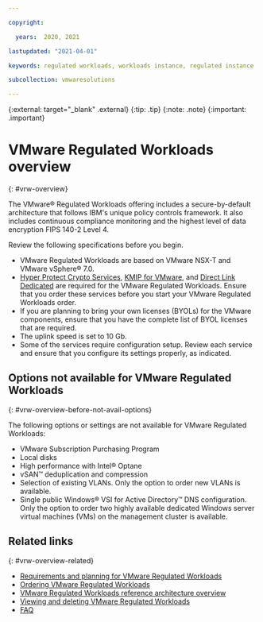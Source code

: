 ```yaml
---

copyright:

  years:  2020, 2021

lastupdated: "2021-04-01"

keywords: regulated workloads, workloads instance, regulated instance

subcollection: vmwaresolutions

---
```


{:external: target="_blank" .external}
{:tip: .tip}
{:note: .note}
{:important: .important}

# VMware Regulated Workloads overview
{: #vrw-overview}

The VMware® Regulated Workloads offering includes a secure-by-default architecture that follows IBM's unique policy controls framework. It also includes continuous compliance monitoring and the highest level of data encryption FIPS 140-2 Level 4.

Review the following specifications before you begin.
* VMware Regulated Workloads are based on VMware NSX-T and VMware vSphere® 7.0.
* [Hyper Protect Crypto Services](https://cloud.ibm.com/catalog/services/hyper-protect-crypto-services), [KMIP for VMware](https://cloud.ibm.com/infrastructure/vmware-solutions/console/servicestandalonenew/KMIPAdapter), and [Direct Link Dedicated](https://cloud.ibm.com/interconnectivity/direct-link) are required for the VMware Regulated Workloads. Ensure that you order these services before you start your VMware Regulated Workloads order.
* If you are planning to bring your own licenses (BYOLs) for the VMware components, ensure that you have the complete list of BYOL licenses that are required.
* The uplink speed is set to 10 Gb.
* Some of the services require configuration setup. Review each service and ensure that you configure its settings properly, as indicated.

## Options not available for VMware Regulated Workloads
{: #vrw-overview-before-not-avail-options}

The following options or settings are not available for VMware Regulated Workloads:
* VMware Subscription Purchasing Program
* Local disks
* High performance with Intel® Optane
* vSAN™ deduplication and compression
* Selection of existing VLANs. Only the option to order new VLANs is available.
* Single public Windows® VSI for Active Directory™ DNS configuration. Only the option to order two highly available dedicated Windows server virtual machines (VMs) on the management cluster is available.

## Related links
{: #vrw-overview-related}

* [Requirements and planning for VMware Regulated Workloads](/docs/vmwaresolutions?topic=vmwaresolutions-vrw-planning)
* [Ordering VMware Regulated Workloads](/docs/vmwaresolutions?topic=vmwaresolutions-vrw-orderinginstance)
* [VMware Regulated Workloads reference architecture overview](/docs/vmwaresolutions?topic=vmwaresolutions-vrw-archi-overview)
* [Viewing and deleting VMware Regulated Workloads](/docs/vmwaresolutions?topic=vmwaresolutions-vrw-view-delete-instance)
* [FAQ](/docs/vmwaresolutions?topic=vmwaresolutions-faq-vmwaresolutions)
